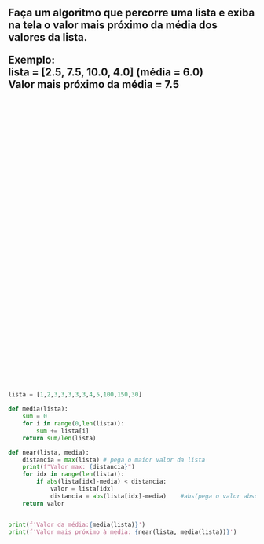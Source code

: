 <h2>
Faça um algoritmo que percorre uma lista e exiba na tela o valor mais próximo da média dos valores da lista.<br/>

Exemplo:<br/>
lista = [2.5, 7.5, 10.0, 4.0] (média = 6.0)<br/>
Valor mais próximo da média = 7.5<br/>
</h2>

<br/>
<br/>
<br/>
<br/>
<br/>
<br/>
<br/>
<br/>
<br/>
<br/>
<br/>
<br/>
<br/>
<br/>
<br/>
<br/>
<br/>
<br/>
<br/>
<br/>
<br/>
<br/>
<br/>
<br/>
<br/>
<br/>
<br/>
<br/>
<br/>
<br/>
<br/>
<br/>
<br/>
<br/>


















```python
lista = [1,2,3,3,3,3,3,4,5,100,150,30]  

def media(lista):
    sum = 0
    for i in range(0,len(lista)):
        sum += lista[i]
    return sum/len(lista)

def near(lista, media): 
    distancia = max(lista) # pega o maior valor da lista
    print(f"Valor max: {distancia}")
    for idx in range(len(lista)):
        if abs(lista[idx]-media) < distancia:
            valor = lista[idx]
            distancia = abs(lista[idx]-media)    #abs(pega o valor absoluto, ou seja, o módulo)
    return valor


print(f'Valor da média:{media(lista)}')
print(f'Valor mais próximo à media: {near(lista, media(lista))}')
```
